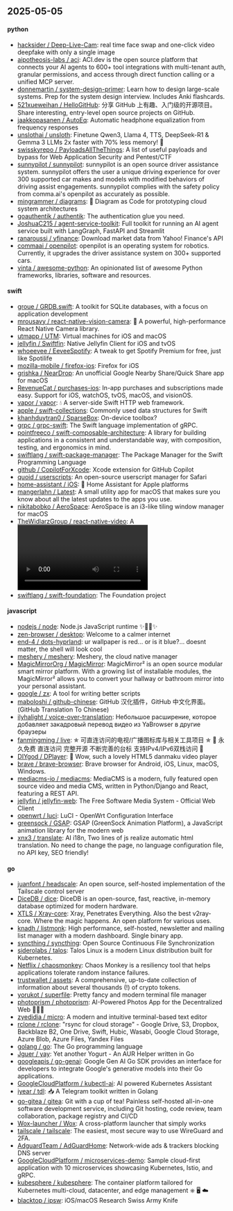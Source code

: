## 2025-05-05

#### python
* [hacksider / Deep-Live-Cam](https://github.com/hacksider/Deep-Live-Cam): real time face swap and one-click video deepfake with only a single image
* [aipotheosis-labs / aci](https://github.com/aipotheosis-labs/aci): ACI.dev is the open source platform that connects your AI agents to 600+ tool integrations with multi-tenant auth, granular permissions, and access through direct function calling or a unified MCP server.
* [donnemartin / system-design-primer](https://github.com/donnemartin/system-design-primer): Learn how to design large-scale systems. Prep for the system design interview. Includes Anki flashcards.
* [521xueweihan / HelloGitHub](https://github.com/521xueweihan/HelloGitHub): 分享 GitHub 上有趣、入门级的开源项目。Share interesting, entry-level open source projects on GitHub.
* [jaakkopasanen / AutoEq](https://github.com/jaakkopasanen/AutoEq): Automatic headphone equalization from frequency responses
* [unslothai / unsloth](https://github.com/unslothai/unsloth): Finetune Qwen3, Llama 4, TTS, DeepSeek-R1 & Gemma 3 LLMs 2x faster with 70% less memory! 🦥
* [swisskyrepo / PayloadsAllTheThings](https://github.com/swisskyrepo/PayloadsAllTheThings): A list of useful payloads and bypass for Web Application Security and Pentest/CTF
* [sunnypilot / sunnypilot](https://github.com/sunnypilot/sunnypilot): sunnypilot is an open source driver assistance system. sunnypilot offers the user a unique driving experience for over 300 supported car makes and models with modified behaviors of driving assist engagements. sunnypilot complies with the safety policy from comma.ai's openpilot as accurately as possible.
* [mingrammer / diagrams](https://github.com/mingrammer/diagrams): 🎨 Diagram as Code for prototyping cloud system architectures
* [goauthentik / authentik](https://github.com/goauthentik/authentik): The authentication glue you need.
* [JoshuaC215 / agent-service-toolkit](https://github.com/JoshuaC215/agent-service-toolkit): Full toolkit for running an AI agent service built with LangGraph, FastAPI and Streamlit
* [ranaroussi / yfinance](https://github.com/ranaroussi/yfinance): Download market data from Yahoo! Finance's API
* [commaai / openpilot](https://github.com/commaai/openpilot): openpilot is an operating system for robotics. Currently, it upgrades the driver assistance system on 300+ supported cars.
* [vinta / awesome-python](https://github.com/vinta/awesome-python): An opinionated list of awesome Python frameworks, libraries, software and resources.

#### swift
* [groue / GRDB.swift](https://github.com/groue/GRDB.swift): A toolkit for SQLite databases, with a focus on application development
* [mrousavy / react-native-vision-camera](https://github.com/mrousavy/react-native-vision-camera): 📸 A powerful, high-performance React Native Camera library.
* [utmapp / UTM](https://github.com/utmapp/UTM): Virtual machines for iOS and macOS
* [jellyfin / Swiftfin](https://github.com/jellyfin/Swiftfin): Native Jellyfin Client for iOS and tvOS
* [whoeevee / EeveeSpotify](https://github.com/whoeevee/EeveeSpotify): A tweak to get Spotify Premium for free, just like Spotilife
* [mozilla-mobile / firefox-ios](https://github.com/mozilla-mobile/firefox-ios): Firefox for iOS
* [grishka / NearDrop](https://github.com/grishka/NearDrop): An unofficial Google Nearby Share/Quick Share app for macOS
* [RevenueCat / purchases-ios](https://github.com/RevenueCat/purchases-ios): In-app purchases and subscriptions made easy. Support for iOS, watchOS, tvOS, macOS, and visionOS.
* [vapor / vapor](https://github.com/vapor/vapor): 💧 A server-side Swift HTTP web framework.
* [apple / swift-collections](https://github.com/apple/swift-collections): Commonly used data structures for Swift
* [khanhduytran0 / SparseBox](https://github.com/khanhduytran0/SparseBox): On-device toolbox?
* [grpc / grpc-swift](https://github.com/grpc/grpc-swift): The Swift language implementation of gRPC.
* [pointfreeco / swift-composable-architecture](https://github.com/pointfreeco/swift-composable-architecture): A library for building applications in a consistent and understandable way, with composition, testing, and ergonomics in mind.
* [swiftlang / swift-package-manager](https://github.com/swiftlang/swift-package-manager): The Package Manager for the Swift Programming Language
* [github / CopilotForXcode](https://github.com/github/CopilotForXcode): Xcode extension for GitHub Copilot
* [quoid / userscripts](https://github.com/quoid/userscripts): An open-source userscript manager for Safari
* [home-assistant / iOS](https://github.com/home-assistant/iOS): 📱 Home Assistant for Apple platforms
* [mangerlahn / Latest](https://github.com/mangerlahn/Latest): A small utility app for macOS that makes sure you know about all the latest updates to the apps you use.
* [nikitabobko / AeroSpace](https://github.com/nikitabobko/AeroSpace): AeroSpace is an i3-like tiling window manager for macOS
* [TheWidlarzGroup / react-native-video](https://github.com/TheWidlarzGroup/react-native-video): A <Video /> component for react-native
* [swiftlang / swift-foundation](https://github.com/swiftlang/swift-foundation): The Foundation project

#### javascript
* [nodejs / node](https://github.com/nodejs/node): Node.js JavaScript runtime ✨🐢🚀✨
* [zen-browser / desktop](https://github.com/zen-browser/desktop): Welcome to a calmer internet
* [end-4 / dots-hyprland](https://github.com/end-4/dots-hyprland): ur wallpaper is red... or is it blue?... doesnt matter, the shell will look cool
* [meshery / meshery](https://github.com/meshery/meshery): Meshery, the cloud native manager
* [MagicMirrorOrg / MagicMirror](https://github.com/MagicMirrorOrg/MagicMirror): MagicMirror² is an open source modular smart mirror platform. With a growing list of installable modules, the MagicMirror² allows you to convert your hallway or bathroom mirror into your personal assistant.
* [google / zx](https://github.com/google/zx): A tool for writing better scripts
* [maboloshi / github-chinese](https://github.com/maboloshi/github-chinese): GitHub 汉化插件，GitHub 中文化界面。 (GitHub Translation To Chinese)
* [ilyhalight / voice-over-translation](https://github.com/ilyhalight/voice-over-translation): Небольшое расширение, которое добавляет закадровый перевод видео из YaBrowser в другие браузеры
* [fanmingming / live](https://github.com/fanmingming/live): ✯ 可直连访问的电视/广播图标库与相关工具项目 ✯ 🔕 永久免费 直连访问 完整开源 不断完善的台标 支持IPv4/IPv6双栈访问 🔕
* [DIYgod / DPlayer](https://github.com/DIYgod/DPlayer): 🍭 Wow, such a lovely HTML5 danmaku video player
* [brave / brave-browser](https://github.com/brave/brave-browser): Brave browser for Android, iOS, Linux, macOS, Windows.
* [mediacms-io / mediacms](https://github.com/mediacms-io/mediacms): MediaCMS is a modern, fully featured open source video and media CMS, written in Python/Django and React, featuring a REST API.
* [jellyfin / jellyfin-web](https://github.com/jellyfin/jellyfin-web): The Free Software Media System - Official Web Client
* [openwrt / luci](https://github.com/openwrt/luci): LuCI - OpenWrt Configuration Interface
* [greensock / GSAP](https://github.com/greensock/GSAP): GSAP (GreenSock Animation Platform), a JavaScript animation library for the modern web
* [xnx3 / translate](https://github.com/xnx3/translate): AI i18n, Two lines of js realize automatic html translation. No need to change the page, no language configuration file, no API key, SEO friendly!

#### go
* [juanfont / headscale](https://github.com/juanfont/headscale): An open source, self-hosted implementation of the Tailscale control server
* [DiceDB / dice](https://github.com/DiceDB/dice): DiceDB is an open-source, fast, reactive, in-memory database optimized for modern hardware.
* [XTLS / Xray-core](https://github.com/XTLS/Xray-core): Xray, Penetrates Everything. Also the best v2ray-core. Where the magic happens. An open platform for various uses.
* [knadh / listmonk](https://github.com/knadh/listmonk): High performance, self-hosted, newsletter and mailing list manager with a modern dashboard. Single binary app.
* [syncthing / syncthing](https://github.com/syncthing/syncthing): Open Source Continuous File Synchronization
* [siderolabs / talos](https://github.com/siderolabs/talos): Talos Linux is a modern Linux distribution built for Kubernetes.
* [Netflix / chaosmonkey](https://github.com/Netflix/chaosmonkey): Chaos Monkey is a resiliency tool that helps applications tolerate random instance failures.
* [trustwallet / assets](https://github.com/trustwallet/assets): A comprehensive, up-to-date collection of information about several thousands (!) of crypto tokens.
* [yorukot / superfile](https://github.com/yorukot/superfile): Pretty fancy and modern terminal file manager
* [photoprism / photoprism](https://github.com/photoprism/photoprism): AI-Powered Photos App for the Decentralized Web 🌈💎✨
* [zyedidia / micro](https://github.com/zyedidia/micro): A modern and intuitive terminal-based text editor
* [rclone / rclone](https://github.com/rclone/rclone): "rsync for cloud storage" - Google Drive, S3, Dropbox, Backblaze B2, One Drive, Swift, Hubic, Wasabi, Google Cloud Storage, Azure Blob, Azure Files, Yandex Files
* [golang / go](https://github.com/golang/go): The Go programming language
* [Jguer / yay](https://github.com/Jguer/yay): Yet another Yogurt - An AUR Helper written in Go
* [googleapis / go-genai](https://github.com/googleapis/go-genai): Google Gen AI Go SDK provides an interface for developers to integrate Google's generative models into their Go applications.
* [GoogleCloudPlatform / kubectl-ai](https://github.com/GoogleCloudPlatform/kubectl-ai): AI powered Kubernetes Assistant
* [iyear / tdl](https://github.com/iyear/tdl): 📥 A Telegram toolkit written in Golang
* [go-gitea / gitea](https://github.com/go-gitea/gitea): Git with a cup of tea! Painless self-hosted all-in-one software development service, including Git hosting, code review, team collaboration, package registry and CI/CD
* [Wox-launcher / Wox](https://github.com/Wox-launcher/Wox): A cross-platform launcher that simply works
* [tailscale / tailscale](https://github.com/tailscale/tailscale): The easiest, most secure way to use WireGuard and 2FA.
* [AdguardTeam / AdGuardHome](https://github.com/AdguardTeam/AdGuardHome): Network-wide ads & trackers blocking DNS server
* [GoogleCloudPlatform / microservices-demo](https://github.com/GoogleCloudPlatform/microservices-demo): Sample cloud-first application with 10 microservices showcasing Kubernetes, Istio, and gRPC.
* [kubesphere / kubesphere](https://github.com/kubesphere/kubesphere): The container platform tailored for Kubernetes multi-cloud, datacenter, and edge management ⎈ 🖥 ☁️
* [blacktop / ipsw](https://github.com/blacktop/ipsw): iOS/macOS Research Swiss Army Knife
